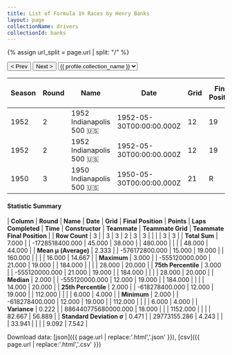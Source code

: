 ```yaml
---
title: List of Formula 1® Races by Henry Banks
layout: page
collectionName: drivers
collectionId: banks
---
```


{% assign url_split = page.url | split: "/" %}
<div id="collection-navigation">
<button onclick="selector.options[selector.selectedIndex-1].value && (window.location = selector.options[selector.selectedIndex-1].value);">&lt; Prev</button>
<button onclick="selector.options[selector.selectedIndex+1].value && (window.location = selector.options[selector.selectedIndex+1].value);">Next &gt;</button>
<select id="selector" onchange="this.options[this.selectedIndex].value && (window.location = this.options[this.selectedIndex].value);">
  {% for collectionId in site.data[page.collectionName].refs %}
    {% if collectionId == page.collectionId %}
      {% assign selected = "selected" %}
    {% else %}
      {% assign selected = "" %}
    {% endif %}
    {% assign profile = site.data[page.collectionName][collectionId].profile %}
    <option value="/f1/{{ page.collectionName }}/{{ collectionId }}/{{ url_split[4] }}" {{ selected }}>{{ profile.collection_name }}</option>
  {% endfor %}
</select>
</div>

| Season | Round | Name | Date | Grid | Final Position | Points | Laps Completed | Time | Constructor | Teammate | Teammate Grid | Teammate Final Position |
|--|--|--|--|--|--|--|--|--|--|--|--|--|
| 1952 | 2 | 1952 Indianapolis 500 🇺🇸 | 1952-05-30T00:00:00.000Z | 12 | 19 | 0.0 | 184 |   | Lesovsky 🇺🇸 | [Duane Carter 🇺🇸](/f1/drivers/darter) | 6 | 4 |
| 1952 | 2 | 1952 Indianapolis 500 🇺🇸 | 1952-05-30T00:00:00.000Z | 12 | 19 | 0.0 | 184 |   | Lesovsky 🇺🇸 | [Manny Ayulo 🇺🇸](/f1/drivers/ayulo) | 28 | 20 |
| 1950 | 3 | 1950 Indianapolis 500 🇺🇸 | 1950-05-30T00:00:00.000Z | 21 | R | 0.0 | 112 |   | Maserati 🇮🇹 | [Travis Webb 🇺🇸](/f1/drivers/webb) | 14 | 20 |

#### Statistic Summary

| **Column** | **Round** | **Name** | **Date** | **Grid** | **Final Position** | **Points** | **Laps Completed** | **Time** | **Constructor** | **Teammate** | **Teammate Grid** | **Teammate Final Position** |
| **Row Count** | 3 |  | 3 | 3 | 2 | 3 | 3 |  |  |  | 3 | 3 |
| **Total Sum** | 7.000 |  | -1728518400.000 | 45.000 | 38.000 |  | 480.000 |  |  |  | 48.000 | 44.000 |
| **Mean μ (Average)** | 2.333 |  | -576172800.000 | 15.000 | 19.000 |  | 160.000 |  |  |  | 16.000 | 14.667 |
| **Maximum** | 3.000 |  | -555120000.000 | 21.000 | 19.000 |  | 184.000 |  |  |  | 28.000 | 20.000 |
| **75th Percentile** | 3.000 |  | -555120000.000 | 21.000 | 19.000 |  | 184.000 |  |  |  | 28.000 | 20.000 |
| **Median** | 2.000 |  | -555120000.000 | 12.000 | 19.000 |  | 184.000 |  |  |  | 14.000 | 20.000 |
| **25th Percentile** | 2.000 |  | -618278400.000 | 12.000 | 19.000 |  | 112.000 |  |  |  | 6.000 | 4.000 |
| **Minimum** | 2.000 |  | -618278400.000 | 12.000 | 19.000 |  | 112.000 |  |  |  | 6.000 | 4.000 |
| **Variance** | 0.222 |  | 886440775680000.000 | 18.000 |  |  | 1152.000 |  |  |  | 82.667 | 56.889 |
| **Standard Deviation σ** | 0.471 |  | 29773155.286 | 4.243 |  |  | 33.941 |  |  |  | 9.092 | 7.542 |

Download data: [json]({{ page.url | replace:'.html','.json' }}), [csv]({{ page.url | replace:'.html','.csv' }})

